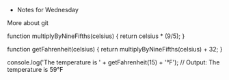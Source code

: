 * Notes for Wednesday

More about git

function multiplyByNineFifths(celsius) {
  return celsius * (9/5);
}

function getFahrenheit(celsius) {
  return multiplyByNineFifths(celsius) + 32;
}

console.log('The temperature is ' + getFahrenheit(15) + '°F');
// Output: The temperature is 59°F

